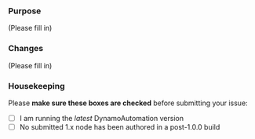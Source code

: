 ### Purpose
(Please fill in)

### Changes
(Please fill in)

### Housekeeping
Please **make sure these boxes are checked** before submitting your issue:
- [ ] I am running the *latest* DynamoAutomation version
- [ ] No submitted 1.x node has been authored in a post-1.0.0 build
